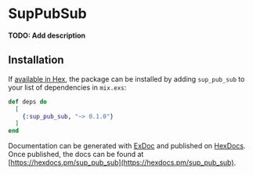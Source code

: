 # SupPubSub

**TODO: Add description**

## Installation

If [available in Hex](https://hex.pm/docs/publish), the package can be installed
by adding `sup_pub_sub` to your list of dependencies in `mix.exs`:

```elixir
def deps do
  [
    {:sup_pub_sub, "~> 0.1.0"}
  ]
end
```

Documentation can be generated with [ExDoc](https://github.com/elixir-lang/ex_doc)
and published on [HexDocs](https://hexdocs.pm). Once published, the docs can
be found at [https://hexdocs.pm/sup_pub_sub](https://hexdocs.pm/sup_pub_sub).


